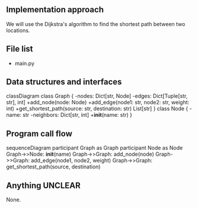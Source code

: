 ## Implementation approach

We will use the Dijkstra's algorithm to find the shortest path between two locations.

## File list

- main.py

## Data structures and interfaces


classDiagram
    class Graph {
        -nodes: Dict[str, Node]
        -edges: Dict[Tuple[str, str], int]
        +add_node(node: Node)
        +add_edge(node1: str, node2: str, weight: int)
        +get_shortest_path(source: str, destination: str) List[str]
    }
    class Node {
        -name: str
        -neighbors: Dict[str, int]
        +__init__(name: str)
    }


## Program call flow


sequenceDiagram
    participant Graph as Graph
    participant Node as Node
    Graph->>Node: __init__(name)
    Graph->>Graph: add_node(node)
    Graph->>Graph: add_edge(node1, node2, weight)
    Graph->>Graph: get_shortest_path(source, destination)


## Anything UNCLEAR

None.

